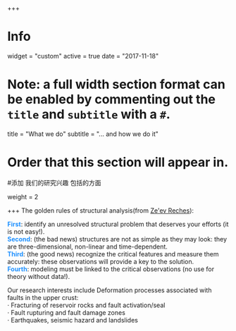 +++
# Info
widget = "custom"
active = true
date = "2017-11-18"

# Note: a full width section format can be enabled by commenting out the `title` and `subtitle` with a `#`.
title = "What we do"
subtitle = "... and how we do it"

# Order that this section will appear in.
#添加 我们的研究兴趣 包括的方面

weight = 2

+++
The golden rules of structural analysis(from [Ze'ev Reches](http://earthquakes.ou.edu/reches/)):

  <font color=DodgerBlue >**First**</font>: identify an unresolved structural problem that deserves your efforts (it is not easy!).  
  <font color=DodgerBlue >**Second**</font>: (the bad news) structures are not as simple as they may look: they are three-dimensional, non-linear and time-dependent.  
  <font color=DodgerBlue >**Third**</font>: (the good news) recognize the critical features and measure them accurately: these observations will provide a key to the solution.  
  <font color=DodgerBlue >**Fourth**</font>: modeling must be linked to the critical observations (no use for theory without data!).
    
Our research interests include
Deformation processes associated with faults in the upper crust:  
            · Fracturing of reservoir rocks and fault activation/seal  
            · Fault rupturing and fault damage zones  
            · Earthquakes, seismic hazard and landslides  